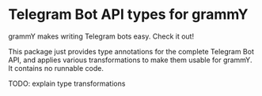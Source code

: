 # Telegram Bot API types for grammY

grammY makes writing Telegram bots easy.
Check it out!

This package just provides type annotations for the complete Telegram Bot API, and applies various transformations to make them usable for grammY.
It contains no runnable code.

TODO: explain type transformations
